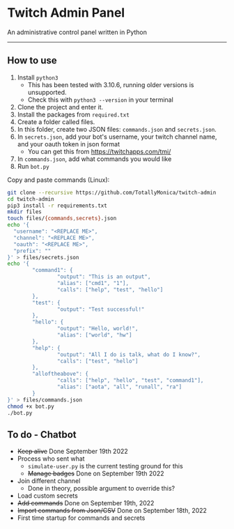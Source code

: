 # Twitch Admin Panel
An administrative control panel written in Python

-----------------------------
## How to use
1. Install `python3`
	* This has been tested with 3.10.6, running older versions is unsupported.
	* Check this with `python3 --version` in your terminal
2. Clone the project and enter it.
3. Install the packages from `required.txt`
3. Create a folder called files.
4. In this folder, create two JSON files: `commands.json` and `secrets.json`.
5. In `secrets.json`, add your bot's username, your twitch channel name, and your oauth token in json format
	* You can get this from https://twitchapps.com/tmi/
6. In `commands.json`, add what commands you would like
7. Run `bot.py`


Copy and paste commands (Linux):
```bash
git clone --recursive https://github.com/TotallyMonica/twitch-admin
cd twitch-admin
pip3 install -r requirements.txt
mkdir files
touch files/{commands,secrets}.json
echo '{
  "username": "<REPLACE ME>",  
  "channel": "<REPLACE ME>", 
  "oauth": "<REPLACE ME>",  
  "prefix": ""  
}' > files/secrets.json
echo '{
        "command1": {
                "output": "This is an output",
                "alias": ["cmd1", "1"],
                "calls": ["help", "test", "hello"]
        },
        "test": {
                "output": "Test successful!"
        },
        "hello": {
                "output": "Hello, world!",
                "alias": ["world", "hw"]
        },
        "help": {
                "output": "All I do is talk, what do I know?",
                "calls": ["test", "hello"]
        },
        "alloftheabove": {
                "calls": ["help", "hello", "test", "command1"],
                "alias": ["aota", "all", "runall", "ra"]
        }
}' > files/commands.json
chmod +x bot.py
./bot.py
```


## To do - Chatbot
 * ~~Keep alive~~ Done September 19th 2022
 * Process who sent what
 	* `simulate-user.py` is the current testing ground for this
 	* ~~Manage badges~~ Done on September 19th 2022
 * Join different channel
 	* Done in theory, possible argument to override this?
 * Load custom secrets
 * ~~Add commands~~ Done on September 19th, 2022
 * ~~Import commands from Json/CSV~~ Done on September 18th, 2022
 * First time startup for commands and secrets